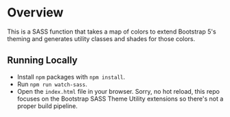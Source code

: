 # Overview
This is a SASS function that takes a map of colors to extend Bootstrap 5's theming and generates utility classes and shades for those colors.

## Running Locally
* Install `npm` packages with `npm install`.
* Run `npm run watch-sass`.
* Open the `index.html` file in your browser. Sorry, no hot reload, this repo focuses on the Bootstrap SASS Theme Utility extensions so there's not a proper build pipeline.

